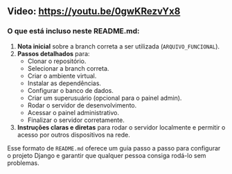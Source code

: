 Video: https://youtu.be/0gwKRezvYx8
---

### O que está incluso neste **README.md**:

1. **Nota inicial** sobre a branch correta a ser utilizada (`ARQUIVO_FUNCIONAL`).
2. **Passos detalhados** para:
   - Clonar o repositório.
   - Selecionar a branch correta.
   - Criar o ambiente virtual.
   - Instalar as dependências.
   - Configurar o banco de dados.
   - Criar um superusuário (opcional para o painel admin).
   - Rodar o servidor de desenvolvimento.
   - Acessar o painel administrativo.
   - Finalizar o servidor corretamente.
3. **Instruções claras e diretas** para rodar o servidor localmente e permitir o acesso por outros dispositivos na rede.

Esse formato de `README.md` oferece um guia passo a passo para configurar o projeto Django e garantir que qualquer pessoa consiga rodá-lo sem problemas.
